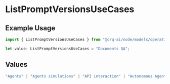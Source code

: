 # ListPromptVersionsUseCases

## Example Usage

```typescript
import { ListPromptVersionsUseCases } from "@orq-ai/node/models/operations";

let value: ListPromptVersionsUseCases = "Documents QA";
```

## Values

```typescript
"Agents" | "Agents simulations" | "API interaction" | "Autonomous Agents" | "Chatbots" | "Classification" | "Code understanding" | "Code writing" | "Documents QA" | "Conversation" | "Extraction" | "Multi-modal" | "Self-checking" | "SQL" | "Summarization" | "Tagging"
```